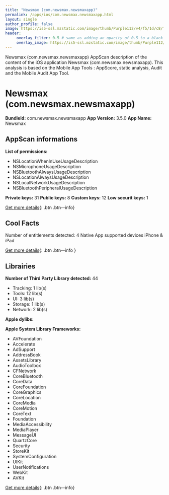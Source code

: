 ```yaml
---
title: "Newsmax (com.newsmax.newsmaxapp)"
permalink: /apps/ios/com.newsmax.newsmaxapp.html
layout: single
author_profile: false
image: https://is5-ssl.mzstatic.com/image/thumb/Purple112/v4/f5/1d/c8/f51dc8b3-6040-bea4-be4b-cb07d87ead8f/NewsmaxAppIcons-0-1x_U007emarketing-0-7-0-85-220.png/512x512bb.jpg
header: 
     overlay_filter: 0.5 # same as adding an opacity of 0.5 to a black background
     overlay_image: https://is5-ssl.mzstatic.com/image/thumb/Purple112/v4/f5/1d/c8/f51dc8b3-6040-bea4-be4b-cb07d87ead8f/NewsmaxAppIcons-0-1x_U007emarketing-0-7-0-85-220.png/512x512bb.jpg
---
```

Newsmax (com.newsmax.newsmaxapp) AppScan description of the content of the iOS application Newsmax (com.newsmax.newsmaxapp). This analysis is based on the Mobile App Tools : AppScore, static analysis, Audit and the Mobile Audit App Tool.

# Newsmax (com.newsmax.newsmaxapp)

**BundleId:** com.newsmax.newsmaxapp
**App Version:** 3.5.0
**App Name:** Newsmax


## AppScan informations 

**List of permissions:** 
- NSLocationWhenInUseUsageDescription
- NSMicrophoneUsageDescription
- NSBluetoothAlwaysUsageDescription
- NSLocationAlwaysUsageDescription
- NSLocalNetworkUsageDescription
- NSBluetoothPeripheralUsageDescription
  
  
**Private keys:** 31
**Public keys:** 8
**Custom keys:** 12
**Low securit keys:** 1
  
[Get more details](/pricing.html){: .btn .btn--info}

## Cool Facts

Number of entitlements detected: 4
Native App
supported devices iPhone & iPad
  
[Get more details](/pricing.html){: .btn .btn--info }

## Librairies 
**Number of Third Party Library detected:** 44
- Tracking: 1 lib(s)
- Tools: 12 lib(s)
- UI: 3 lib(s)
- Storage: 1 lib(s)
- Network: 2 lib(s)


**Apple dylibs:**


**Apple System Library Frameworks:**
- AVFoundation
- Accelerate
- AdSupport
- AddressBook
- AssetsLibrary
- AudioToolbox
- CFNetwork
- CoreBluetooth
- CoreData
- CoreFoundation
- CoreGraphics
- CoreLocation
- CoreMedia
- CoreMotion
- CoreText
- Foundation
- MediaAccessibility
- MediaPlayer
- MessageUI
- QuartzCore
- Security
- StoreKit
- SystemConfiguration
- UIKit
- UserNotifications
- WebKit
- AVKit


  
[Get more details](/pricing.html){: .btn .btn--info}

